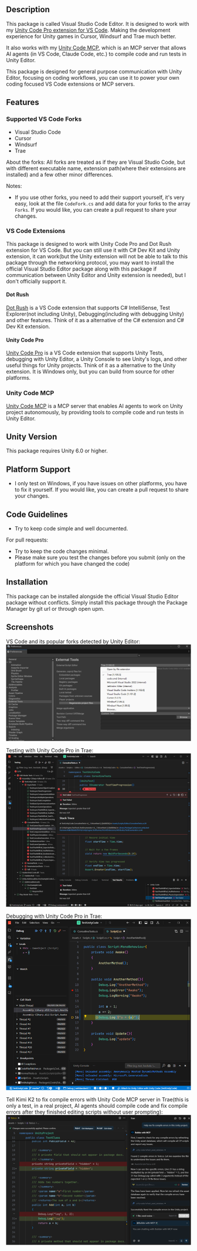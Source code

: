 ## Description
This package is called Visual Studio Code Editor. It is designed to work with my [Unity Code Pro extension for VS Code](https://github.com/hackerzhuli/unity-code). Making the development experience for Unity games in Cursor, Windsurf and Trae much better.

It also works with my [Unity Code MCP](https://github.com/hackerzhuli/unity_code_mcp), which is an MCP server that allows AI agents (in VS Code, Claude Code, etc.) to compile code and run tests in Unity Editor.

This package is designed for general purpose communication with Unity Editor, focusing on coding workflows, you can use it to power your own coding focused VS Code extensions or MCP servers.

## Features

### Supported VS Code Forks
- Visual Studio Code
- Cursor
- Windsurf
- Trae

About the forks:
All forks are treated as if they are Visual Studio Code, but with different executable name, extension path(where their extensions are installed) and a few other minor differences.

Notes:
- If you use other forks, you need to add their support yourself, it's very easy, look at the file `CodeFork.cs` and add data for your forks to the array `Forks`. If you would like, you can create a pull request to share your changes.

### VS Code Extensions
This package is designed to work with Unity Code Pro and Dot Rush extension for VS Code. But you can still use it with C# Dev Kit and Unity extension, it can work(but the Unity extension will not be able to talk to this package through the networking protocol, you may want to install the official Visual Studio Editor package along with this package if communication between Unity Editor and Unity extension is needed), but I don't officially support it.

#### Dot Rush
[Dot Rush](https://github.com/JaneySprings/DotRush) is a VS Code extension that supports C# IntelliSense, Test Explorer(not including Unity), Debugging(including with debugging Unity) and other features. Think of it as a alternative of the C# extension and C# Dev Kit extension.

#### Unity Code Pro
[Unity Code Pro](https://github.com/hackerzhuli/unity-code) is a VS Code extension that supports Unity Tests, debugging with Unity Editor, a Unity Console to see Unity's logs, and other useful things for Unity projects. Think of it as a alternative to the Unity extension. It is Windows only, but you can build from source for other platforms.

### Unity Code MCP
[Unity Code MCP](https://github.com/hackerzhuli/unity_code_mcp) is a MCP server that enables AI agents to work on Unity project autonomously, by providing tools to compile code and run tests in Unity Editor.

## Unity Version
This package requires Unity 6.0 or higher.

## Platform Support
- I only test on Windows, if you have issues on other platforms, you have to fix it yourself. If you would like, you can create a pull request to share your changes.

## Code Guidelines
- Try to keep code simple and well documented.

For pull requests:
- Try to keep the code changes minimal.
- Please make sure you test the changes before you submit (only on the platform for which you have changed the code)

## Installation
This package can be installed alongside the official Visual Studio Editor package without conflicts. Simply install this package through the Package Manager by git url or through open upm.

## Screenshots
VS Code and its popular forks detected by Unity Editor:
![image](./Images/Discover%20VS%20Code%20and%20forks.png)

Testing with Unity Code Pro in Trae:
![image](./Images/Run%20Unity%20Tests%20In%20Trae.png)

Debugging with Unity Code Pro in Trae:
![image](./Images/Debug%20in%20Trae.png)

Tell Kimi K2 to fix compile errors with Unity Code MCP server in Trae(this is only a test, in a real project, AI agents should compile code and fix compile errors after they finished editing scripts without user prompting):
![image](./Images/mcp_fix_compile_errors.webp)
